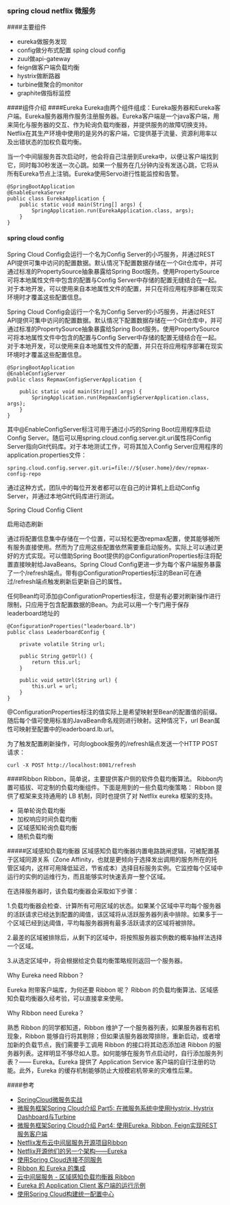 ### spring cloud netflix 微服务



####主要组件

* eureka做服务发现
* config做分布式配置 sping cloud config
* zuul做api-gateway
* feign做客户端负载均衡
* hystrix做断路器
* turbine做聚合的monitor
* graphite做指标监控

####组件介绍
####Eureka
Eureka由两个组件组成：Eureka服务器和Eureka客户端。Eureka服务器用作服务注册服务器。Eureka客户端是一个java客户端，用来简化与服务器的交互、作为轮询负载均衡器，并提供服务的故障切换支持。Netflix在其生产环境中使用的是另外的客户端，它提供基于流量、资源利用率以及出错状态的加权负载均衡。

当一个中间层服务首次启动时，他会将自己注册到Eureka中，以便让客户端找到它，同时每30秒发送一次心跳。如果一个服务在几分钟内没有发送心跳，它将从所有Eureka节点上注销。Eureka使用Servo进行性能监控和告警。

```
@SpringBootApplication
@EnableEurekaServer
public class EurekaApplication {
    public static void main(String[] args) {
        SpringApplication.run(EurekaApplication.class, args);
    }
}

```

#### spring cloud config
Spring Cloud Config会运行一个名为Config Server的小巧服务，并通过REST API提供可集中访问的配置数据。默认情况下配置数据存储在一个Git仓库中，并可通过标准的PropertySource抽象暴露给Spring Boot服务。使用PropertySource可将本地属性文件中包含的配置与Config Server中存储的配置无缝结合在一起。对于本地开发，可以使用来自本地属性文件的配置，并只在将应用程序部署在现实环境时才覆盖这些配置信息。

Spring Cloud Config会运行一个名为Config Server的小巧服务，并通过REST API提供可集中访问的配置数据。默认情况下配置数据存储在一个Git仓库中，并可通过标准的PropertySource抽象暴露给Spring Boot服务。使用PropertySource可将本地属性文件中包含的配置与Config Server中存储的配置无缝结合在一起。对于本地开发，可以使用来自本地属性文件的配置，并只在将应用程序部署在现实环境时才覆盖这些配置信息。

```
@SpringBootApplication
@EnableConfigServer
public class RepmaxConfigServerApplication {

    public static void main(String[] args) {
        SpringApplication.run(RepmaxConfigServerApplication.class, args);
    }
}
```

其中@EnableConfigServer标注可用于通过小巧的Spring Boot应用程序启动Config Server。随后可以用spring.cloud.config.server.git.uri属性将Config Server指向Git代码库。对于本地测试工作，可将其加入Config Server应用程序的application.properties文件：

```
spring.cloud.config.server.git.uri=file://${user.home}/dev/repmax-config-repo
```

通过这种方式，团队中的每位开发者都可以在自己的计算机上启动Config Server，并通过本地Git代码库进行测试。

Spring Cloud Config Client

启用动态刷新

通过将配置信息集中存储在一个位置，可以轻松更改repmax配置，使其能够被所有服务直接使用。然而为了应用这些配置依然需要重启动服务。实际上可以通过更好的方式实现。可以借助Spring Boot提供的@ConfigurationProperties标注将配置直接映射给JavaBeans。Spring Cloud Config更进一步为每个客户端服务暴露了一个/refresh端点。带有@ConfigurationProperties标注的Bean可在通过/refresh端点触发刷新后更新自己的属性。

任何Bean均可添加@ConfigurationProperties标注，但是有必要对刷新操作进行限制，只应用于包含配置数据的Bean。为此可以用一个专门用于保存leaderboard地址的

```
@ConfigurationProperties("leaderboard.lb")
public class LeaderboardConfig {

    private volatile String url;

    public String getUrl() {
        return this.url;
    }

    public void setUrl(String url) {
        this.url = url;
    }
}
```

@ConfigurationProperties标注的值实际上是希望映射至Bean的配置值的前缀。随后每个值可使用标准的JavaBean命名规则进行映射。这种情况下，url Bean属性可映射至配置中的leaderboard.lb.url。

为了触发配置刷新操作，可向logbook服务的/refresh端点发送一个HTTP POST请求：

```
curl -X POST http://localhost:8081/refresh
```

####Ribbon
Ribbon，简单说，主要提供客户侧的软件负载均衡算法。
Ribbon内置可插拔、可定制的负载均衡组件。下面是用到的一些负载均衡策略：
Ribbon 提供了框架来支持通用的 LB 机制，同时也提供了对 Netflix eureka 框架的支持。

* 简单轮询负载均衡
* 加权响应时间负载均衡
* 区域感知轮询负载均衡
* 随机负载均衡

#####区域感知负载均衡器
区域感知负载均衡器内置电路跳闸逻辑，可被配置基于区域同源关系（Zone Affinity，也就是更倾向于选择发出调用的服务所在的托管区域内，这样可用降低延迟，节省成本）选择目标服务实例。它监控每个区域中运行的实例的运维行为，而且能够实时快速丢弃一整个区域。

在选择服务器时，该负载均衡器会采取如下步骤：

1.负载均衡器会检查、计算所有可用区域的状态。如果某个区域中平均每个服务器的活跃请求已经达到配置的阈值，该区域将从活跃服务器列表中排除。如果多于一个区域已经到达阈值，平均每服务器拥有最多活跃请求的区域将被排除。

2.最差的区域被排除后，从剩下的区域中，将按照服务器实例数的概率抽样法选择一个区域。

3.从选定区域中，将会根据给定负载均衡策略规则返回一个服务器。

Why Eureka need Ribbon？

Eureka 附带客户端库，为何还要 Ribbon 呢？
Ribbon 的负载均衡算法、区域感知负载均衡器久经考验，可以直接拿来使用。

Why Ribbon need Eureka？

熟悉 Ribbon 的同学都知道，Ribbon 维护了一个服务器列表，如果服务器有宕机现象，Ribbon 能够自行将其剔除；但如果该服务器故障排除，重新启动，或者增加新的负载节点，我们需要手工调用 Ribbon 的接口将其动态添加进 Ribbon 的服务器列表。这样明显不够尽如人意。如何能够在服务节点启动时，自行添加服务列表？—— Eureka。Eureka 提供了 Application Service 客户端的自行注册的功能。此外，Eureka 的缓存机制能够防止大规模宕机带来的灾难性后果。

####参考
* [SpringCloud微服务实战](https://segmentfault.com/a/1190000005142460)
* [微服务框架Spring Cloud介绍 Part5: 在微服务系统中使用Hystrix, Hystrix Dashboard与Turbine](http://skaka.me/blog/2016/09/04/springcloud5/)
* [微服务框架Spring Cloud介绍 Part4: 使用Eureka, Ribbon, Feign实现REST服务客户端](http://skaka.me/blog/2016/08/25/springcloud4/)
* [Netflix发布云中间层服务开源项目Ribbon](http://www.infoq.com/cn/news/2013/01/netflix-annouced-ribbon)
* [Netflix开源他们的另一个架构——Eureka](http://www.infoq.com/cn/news/2012/09/Eureka)
* [使用Spring Cloud连接不同服务](http://www.infoq.com/cn/articles/spring-cloud-service-wiring)
* [Ribbon 和 Eureka 的集成](http://blog.csdn.net/defonds/article/details/38016301)
* [ 云中间层服务 - 区域感知负载均衡器 Ribbon](http://blog.csdn.net/defonds/article/details/32729155)
* [ Eureka 的 Application Client 客户端的运行示例](http://blog.csdn.net/defonds/article/details/37652111)
* [使用Spring Cloud构建统一配置中心](http://www.jianshu.com/p/69dea19abf04)
